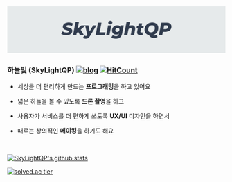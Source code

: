 [![SkyLightQP](https://raw.githubusercontent.com/SkyLightQP/SkyLightQP/master/docs/banner.png)](https://github.com/SkyLightQP)

### 하늘빛 (SkyLightQP) [![blog](https://img.shields.io/badge/blog-SkyLightQP-white&?style=flat-square&color=orange)](https://blog.skylightqp.kr) [![HitCount](http://hits.dwyl.com/SkyLightQP/SkyLightQP/SkyLightQP.svg)](http://hits.dwyl.com/SkyLightQP/SkyLightQP/SkyLightQP)

- 세상을 더 편리하게 만드는 **프로그래밍**을 하고 있어요

- 넓은 하늘을 볼 수 있도록 **드론 촬영**을 하고

- 사용자가 서비스를 더 편하게 쓰도록 **UX/UI** 디자인을 하면서

- 때로는 창의적인 **메이킹**을 하기도 해요

<br />

[![SkyLightQP's github stats](https://github-readme-stats.vercel.app/api?username=SkyLightQP&count_private=true&show_icons=true&theme=radical)](https://github.com/SkyLightQP)

[![solved.ac tier](http://mazassumnida.wtf/api/v2/generate_badge?boj=combbm)](https://solved.ac/combbm)
